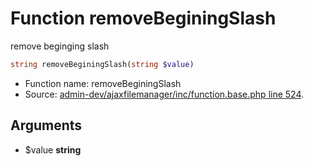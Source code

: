 Function removeBeginingSlash
===========================

remove beginging slash



```php
string removeBeginingSlash(string $value)
```

* Function name: removeBeginingSlash
* Source: [admin-dev/ajaxfilemanager/inc/function.base.php line 524](https://github.com/PrestaShop/PrestaShop/blob/1.6.0.2/admin-dev/ajaxfilemanager/inc/function.base.php#L524).

Arguments
---------

* $value **string**

